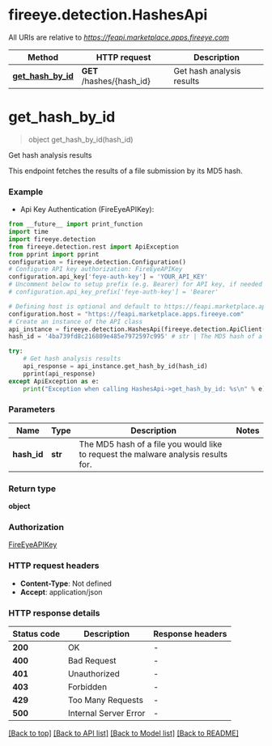 # fireeye.detection.HashesApi

All URIs are relative to *https://feapi.marketplace.apps.fireeye.com*

Method | HTTP request | Description
------------- | ------------- | -------------
[**get_hash_by_id**](HashesApi.md#get_hash_by_id) | **GET** /hashes/{hash_id} | Get hash analysis results


# **get_hash_by_id**
> object get_hash_by_id(hash_id)

Get hash analysis results

This endpoint fetches the results of a file submission by its MD5 hash.

### Example

* Api Key Authentication (FireEyeAPIKey):
```python
from __future__ import print_function
import time
import fireeye.detection
from fireeye.detection.rest import ApiException
from pprint import pprint
configuration = fireeye.detection.Configuration()
# Configure API key authorization: FireEyeAPIKey
configuration.api_key['feye-auth-key'] = 'YOUR_API_KEY'
# Uncomment below to setup prefix (e.g. Bearer) for API key, if needed
# configuration.api_key_prefix['feye-auth-key'] = 'Bearer'

# Defining host is optional and default to https://feapi.marketplace.apps.fireeye.com
configuration.host = "https://feapi.marketplace.apps.fireeye.com"
# Create an instance of the API class
api_instance = fireeye.detection.HashesApi(fireeye.detection.ApiClient(configuration))
hash_id = '4ba739fd8c216809e485e7972597c995' # str | The MD5 hash of a file you would like to request the malware analysis results for.

try:
    # Get hash analysis results
    api_response = api_instance.get_hash_by_id(hash_id)
    pprint(api_response)
except ApiException as e:
    print("Exception when calling HashesApi->get_hash_by_id: %s\n" % e)
```

### Parameters

Name | Type | Description  | Notes
------------- | ------------- | ------------- | -------------
 **hash_id** | **str**| The MD5 hash of a file you would like to request the malware analysis results for. | 

### Return type

**object**

### Authorization

[FireEyeAPIKey](../README.md#FireEyeAPIKey)

### HTTP request headers

 - **Content-Type**: Not defined
 - **Accept**: application/json

### HTTP response details
| Status code | Description | Response headers |
|-------------|-------------|------------------|
**200** | OK |  -  |
**400** | Bad Request |  -  |
**401** | Unauthorized |  -  |
**403** | Forbidden |  -  |
**429** | Too Many Requests |  -  |
**500** | Internal Server Error |  -  |

[[Back to top]](#) [[Back to API list]](../README.md#documentation-for-api-endpoints) [[Back to Model list]](../README.md#documentation-for-models) [[Back to README]](../README.md)

